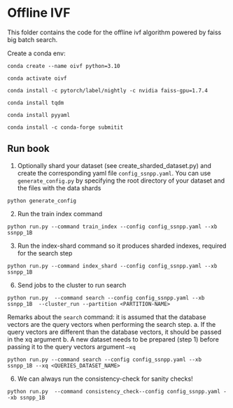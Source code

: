 
# Offline IVF

This folder contains the code for the offline ivf algorithm powered by faiss big batch search.

Create a conda env:

`conda create --name oivf python=3.10`

`conda activate oivf`

`conda install -c pytorch/label/nightly -c nvidia faiss-gpu=1.7.4`

`conda install tqdm`

`conda install pyyaml`

`conda install -c conda-forge submitit`


## Run book

1. Optionally shard your dataset (see create_sharded_dataset.py) and create the corresponding yaml file `config_ssnpp.yaml`. You can use `generate_config.py` by specifying the root directory of your dataset and the files with the data shards

`python generate_config`

2. Run the train index command

`python run.py --command train_index --config config_ssnpp.yaml --xb ssnpp_1B`


3. Run the index-shard command so it produces sharded indexes, required for the search step

`python run.py --command index_shard --config config_ssnpp.yaml --xb ssnpp_1B`


6. Send jobs to the cluster to run search

`python run.py  --command search --config config_ssnpp.yaml --xb ssnpp_1B  --cluster_run --partition <PARTITION-NAME>`


Remarks about the `search` command: it is assumed that the database vectors are the query vectors when performing the search step.
a. If the query vectors are different than the database vectors, it should be passed in the xq argument
b. A new dataset needs to be prepared (step 1) before passing it to the query vectors argument `–xq`

`python run.py --command search --config config_ssnpp.yaml --xb ssnpp_1B --xq <QUERIES_DATASET_NAME>`


6. We can always run the consistency-check for sanity checks!

`python run.py  --command consistency_check--config config_ssnpp.yaml --xb ssnpp_1B`


<!-- Auto-update: 2025-10-13T02:53:17.499233 -->
